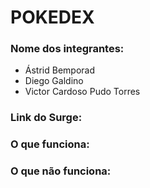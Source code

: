# POKEDEX

### Nome dos integrantes:

- Ástrid Bemporad
- Diego Galdino
- Victor Cardoso Pudo Torres

### Link do Surge:

### O que funciona:

### O que não funciona:
